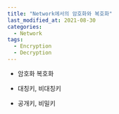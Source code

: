 ```yaml
---
title: "Network에서의 암호화와 복호화"
last_modified_at: 2021-08-30
categories:
  - Network
tags:
  - Encryption
  - Decryption
---
```


- 암호화 복호화

- 대칭키, 비대칭키

- 공개키, 비밀키

